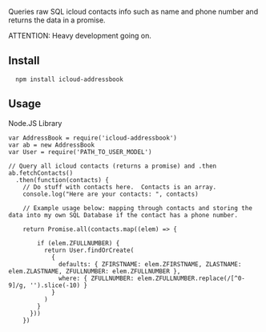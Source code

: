 Queries raw SQL icloud contacts info such as name and phone number and returns the data in a promise.

ATTENTION: Heavy development going on.

## Install

```
  npm install icloud-addressbook
```

## Usage

Node.JS Library

```
var AddressBook = require('icloud-addressbook')
var ab = new AddressBook
var User = require('PATH_TO_USER_MODEL')

// Query all icloud contacts (returns a promise) and .then
ab.fetchContacts()
  .then(function(contacts) {
    // Do stuff with contacts here.  Contacts is an array.
    console.log("Here are your contacts: ", contacts)

    // Example usage below: mapping through contacts and storing the data into my own SQL Database if the contact has a phone number.

    return Promise.all(contacts.map((elem) => {

        if (elem.ZFULLNUMBER) {
          return User.findOrCreate(
            {
              defaults: { ZFIRSTNAME: elem.ZFIRSTNAME, ZLASTNAME: elem.ZLASTNAME, ZFULLNUMBER: elem.ZFULLNUMBER },
              where: { ZFULLNUMBER: elem.ZFULLNUMBER.replace(/[^0-9]/g, '').slice(-10) }
            }
          )
        }
      }))
    })
```

